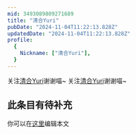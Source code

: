 ```yaml
---
mid: 3493089809271689
title: "清合Yuri"
pubDate: "2024-11-04T11:22:13.828Z"
updatedDate: "2024-11-04T11:22:13.828Z"
profile:
  {
    Nickname: ["清合Yuri"],
  }
---
```


关注[清合Yuri](https://space.bilibili.com/3493089809271689)谢谢喵~ 关注[清合Yuri](https://space.bilibili.com/3493089809271689)谢谢喵~

## 此条目有待补充
你可以在[这里](https://github.com/Yuhanawa/VTuber.ICU-Content/edit/master/v/清合Yuri/index.md)编辑本文
